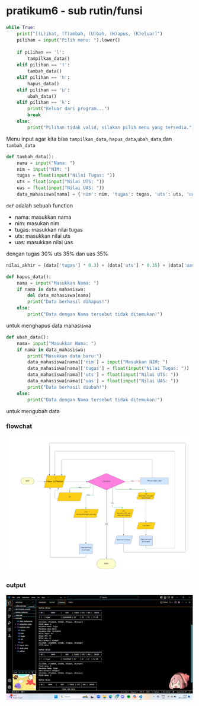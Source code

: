 # pratikum6 - sub rutin/funsi

```python
while True:
    print("[(L)ihat, (T)ambah, (U)bah, (H)apus, (K)eluar]")
    pilihan = input("Pilih menu: ").lower()

    if pilihan == 'l':
        tampilkan_data()
    elif pilihan == 't':
        tambah_data()
    elif pilihan == 'h':
        hapus_data()    
    elif pilihan == 'u':
        ubah_data()
    elif pilihan == 'k':
        print("Keluar dari program...")
        break
    else:
        print("Pilihan tidak valid, silakan pilih menu yang tersedia.")
```
Menu input agar kita bisa `tampilkan_data`, `hapus_data`,`ubah_data`,dan `tambah_data`

```python
def tambah_data():
    nama = input("Nama: ")
    nim = input("NIM: ")
    tugas = float(input("Nilai Tugas: "))
    uts = float(input("Nilai UTS: "))
    uas = float(input("Nilai UAS: "))
    data_mahasiswa[nama] = {'nim': nim, 'tugas': tugas, 'uts': uts, 'uas': uas}
```
`def` adalah sebuah function
- nama: masukkan nama
- nim: masukan nim
- tugas: masukkan nilai tugas
- uts: masukkan nilai uts
- uas: masukkan nilai uas

dengan tugas 30% uts 35% dan uas 35%
```python
nilai_akhir = (data['tugas'] * 0.3) + (data['uts'] * 0.35) + (data['uas'] * 0.35)
```

```python
def hapus_data():
    nama = input("Masukkan Nama: ")
    if nama in data_mahasiswa:
        del data_mahasiswa[nama]
        print("Data berhasil dihapus!")
    else:
        print("Data dengan Nama tersebut tidak ditemukan!")
```
untuk menghapus data mahasiswa

```python
def ubah_data():
    nama= input("Masukkan Nama: ")
    if nama in data_mahasiswa:
        print("Masukkan data baru:")
        data_mahasiswa[nama]['nim'] = input("Masukkan NIM: ")
        data_mahasiswa[nama]['tugas'] = float(input("Nilai Tugas: "))
        data_mahasiswa[nama]['uts'] = float(input("Nilai UTS: "))
        data_mahasiswa[nama]['uas'] = float(input("Nilai UAS: "))
        print("Data berhasil diubah!")
    else:
        print("Data dengan Nama tersebut tidak ditemukan!")
```
untuk mengubah data 

### flowchat
![foto](https://github.com/FajarMhr24/flochart/blob/b427a7b3f1e98dc51c1ca3858c30489fa54f1d00/Screenshot%202024-12-01%20000125.png)

### output
![foto](https://github.com/FajarMhr24/foto/blob/e5a8ddb705b33ee790d58fdcfc0ba2dd90404584/Screenshot%202024-11-30%20233807.png)
